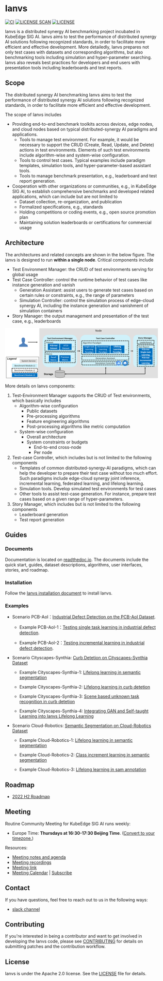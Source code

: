 # Ianvs

[![CI](https://github.com/kubeedge/ianvs/workflows/CI/badge.svg?branch=main)](https://github.com/sedna/ianvs/actions)
[![LICENSE SCAN](https://app.fossa.com/api/projects/custom%2B32178%2Fgithub.com%2Fkubeedge%2Fianvs.svg?type=shield)](https://app.fossa.com/projects/custom%2B32178%2Fgithub.com%2Fkubeedge%2Fianvs?ref=badge_shield)
[![LICENSE](https://img.shields.io/github/license/kubeedge-sedna/ianvs.svg)](/LICENSE)

Ianvs is a distributed synergy AI benchmarking project incubated in KubeEdge SIG AI. Ianvs aims to test the performance of distributed synergy AI solutions following recognized standards, in order to facilitate more efficient and effective development. More detailedly, Ianvs prepares not only test cases with datasets and corresponding algorithms, but also benchmarking tools including simulation and hyper-parameter searching. Ianvs also reveals best practices for developers and end users with presentation tools including leaderboards and test reports.

## Scope

The distributed synergy AI benchmarking Ianvs aims to test the performance of distributed synergy AI solutions following recognized standards, in order to facilitate more efficient and effective development.

The scope of Ianvs includes

- Providing end-to-end benchmark toolkits across devices, edge nodes, and cloud nodes based on typical distributed-synergy AI paradigms and applications.
  - Tools to manage test environment. For example, it would be necessary to support the CRUD (Create, Read, Update, and Delete) actions in test environments. Elements of such test environments include algorithm-wise and system-wise configuration.
  - Tools to control test cases. Typical examples include paradigm templates, simulation tools, and hyper-parameter-based assistant tools.
  - Tools to manage benchmark presentation, e.g., leaderboard and test report generation.
- Cooperation with other organizations or communities, e.g., in KubeEdge SIG AI, to establish comprehensive benchmarks and developed related applications, which can include but are not limited to
  - Dataset collection, re-organization, and publication
  - Formalized specifications, e.g., standards
  - Holding competitions or coding events, e.g., open source promotion plan
  - Maintaining solution leaderboards or certifications for commercial usage

## Architecture

The architectures and related concepts are shown in the below figure. The ianvs is designed to run **within a single node**. Critical components include

- Test Environment Manager: the CRUD of test environments serving for global usage
- Test Case Controller: control the runtime behavior of test cases like instance generation and vanish
  - Generation Assistant: assist users to generate test cases based on certain rules or constraints, e.g., the range of parameters
  - Simulation Controller: control the simulation process of edge-cloud synergy AI, including the instance generation and vanishment of simulation containers
- Story Manager: the output management and presentation of the test case, e.g., leaderboards

![](docs/guides/images/ianvs_arch.png)

More details on Ianvs components:

1. Test-Environment Manager supports the CRUD of Test environments, which basically includes
   - Algorithm-wise configuration
     - Public datasets
     - Pre-processing algorithms
     - Feature engineering algorithms
     - Post-processing algorithms like metric computation
   - System-wise configuration
     - Overall architecture
     - System constraints or budgets
       - End-to-end cross-node
       - Per node
2. Test-case Controller, which includes but is not limited to the following components
   - Templates of common distributed-synergy-AI paradigms, which can help the developer to prepare their test case without too much effort. Such paradigms include edge-cloud synergy joint inference, incremental learning, federated learning, and lifelong learning.
   - Simulation tools. Develop simulated test environments for test cases
   - Other tools to assist test-case generation. For instance, prepare test cases based on a given range of hyper-parameters.
3. Story Manager, which includes but is not limited to the following components
   - Leaderboard generation
   - Test report generation

## Guides

### Documents

Documentation is located on [readthedoc.io](https://ianvs.readthedocs.io/). The documents include the quick start, guides, dataset descriptions, algorithms, user interfaces, stories, and roadmap.

### Installation

Follow the [Ianvs installation document](docs/guides/how-to-install-ianvs.md) to install Ianvs.

### Examples

- Scenario PCB-AoI：[Industrial Defect Detection on the PCB-AoI Dataset](docs/proposals/scenarios/industrial-defect-detection/pcb-aoi.md).

  - Example PCB-AoI-1：[Testing single task learning in industrial defect detection](docs/proposals/test-reports/testing-single-task-learning-in-industrial-defect-detection-with-pcb-aoi.md).

  - Example PCB-AoI-2：[Testing incremental learning in industrial defect detection](docs/proposals/test-reports/testing-incremental-learning-in-industrial-defect-detection-with-pcb-aoi.md).

- Scenario Cityscapes-Synthia: [Curb Detetion on Cityscapes-Synthia Dataset](docs/proposals/algorithms/lifelong-learning/Additional-documentation/curb_detetion_datasets.md)

  - Example Cityscapes-Synthia-1: [Lifelong learning in semantic segmentation](examples/cityscapes-synthia/lifelong_learning_bench/semantic-segmentation/README.md)

  - Example Cityscapes-Synthia-2: [Lifelong learning in curb detetion](examples/cityscapes-synthia/lifelong_learning_bench/curb-detection/README.md)

  - Example Cityscapes-Synthia-3: [Scene based unknown task recognition in curb detetion](examples/cityscapes-synthia/scene-based-unknown-task-recognition/curb-detection/README.md)

  - Example Cityscapes-Synthia-4: [Integrating GAN and Self-taught Learning into Ianvs Lifelong Learning](examples/cityscapes/lifelong_learning_bench/unseen_task_processing-GANwithSelfTaughtLearning/README.md)

- Scenario Cloud-Robotics: [Semantic Segmentation on Cloud-Robotics Dataset](docs/proposals/scenarios/Cloud-Robotics/Cloud-Robotics_zh.md)

  - Example Cloud-Robotics-1: [Lifelong learning in semantic segmentation](examples/robot/lifelong_learning_bench/semantic-segmentation/README.md)

  - Example Cloud-Robotics-2: [Class increment learning in semantic segmentation](examples/robot-cityscapes-synthia/lifelong_learning_bench/semantic-segmentation/README.md)

  - Example Cloud-Robotics-3: [Lifelong learning in sam annotation](examples/robot/lifelong_learning_bench/sam_annotation/tutorial.md)

## Roadmap

- [2022 H2 Roadmap](docs/roadmap.md)

## Meeting

Routine Community Meeting for KubeEdge SIG AI runs weekly:

- Europe Time: **Thursdays at 16:30-17:30 Beijing Time**.
  ([Convert to your timezone.](https://www.thetimezoneconverter.com/?t=16%3A30&tz=GMT%2B8&))

Resources:

- [Meeting notes and agenda](https://docs.google.com/document/d/12n3kGUWTkAH4q2Wv5iCVGPTA_KRWav_eakbFrF9iAww/edit)
- [Meeting recordings](https://www.youtube.com/playlist?list=PLQtlO1kVWGXkRGkjSrLGEPJODoPb8s5FM)
- [Meeting link](https://zoom.us/j/4167237304)
- [Meeting Calendar](https://calendar.google.com/calendar/u/0/r?cid=Y19nODluOXAwOG05MzFiYWM3NmZsajgwZzEwOEBncm91cC5jYWxlbmRhci5nb29nbGUuY29t) | [Subscribe](https://calendar.google.com/calendar/u/0/r?cid=OHJqazhvNTE2dmZ0ZTIxcWlidmxhZTNsajRAZ3JvdXAuY2FsZW5kYXIuZ29vZ2xlLmNvbQ)

## Contact

<!--
If you need support, start with the [troubleshooting guide](./docs/troubleshooting.md), and work your way through the process that we've outlined.
-->

If you have questions, feel free to reach out to us in the following ways:

- [slack channel](https://app.slack.com/client/TDZ5TGXQW/C01EG84REVB/details)

## Contributing

If you're interested in being a contributor and want to get involved in developing the Ianvs code, please see [CONTRIBUTING](CONTRIBUTING.md) for details on submitting patches and the contribution workflow.

## License

Ianvs is under the Apache 2.0 license. See the [LICENSE](LICENSE) file for details.
